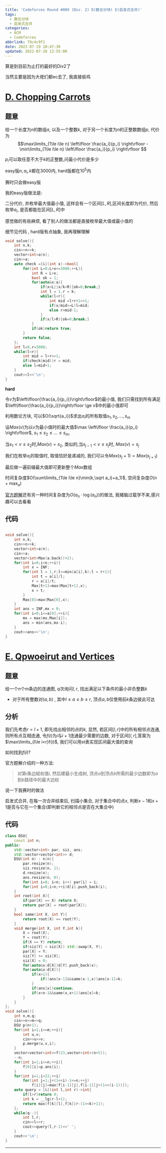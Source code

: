 ```yaml
---
title: 'Codeforces Round #809 (Div. 2) D(数论分块) E(启发式合并)'
tags:
  - 数论分块
  - 启发式合并
categories:
  - ACM
  - Codeforces
abbrlink: 79c4c9f1
date: 2022-07-19 10:47:30
updated: 2022-07-20 12:55:00
---
```

算是到目前为止打的最好的Div2了

当然主要是因为大佬们都ec去了, 我直接偷鸡
<!-- more -->

# [D. Chopping Carrots](https://codeforces.com/contest/1706/problem/D2)

## 题意 

给一个长度为$n$的数组$a$, 以及一个整数$k$, 对于另一个长度为$n$的正整数数组$p$, 代价为
$$\max\limits_{1\le i\le n} \left\lfloor \frac{a_i}{p_i} \right\rfloor - \min\limits_{1\le i\le n} \left\lfloor \frac{a_i}{p_i} \right\rfloor $$

$p_i$可以取任意不大于$k$的正整数,问最小代价是多少

easy版$n, a_i, k$都在$3000$内, hard版都在$10^5$内

赛时只会做easy版

我的easy版做法是:

二分代价, 并枚举最大值最小值, 这样会有一个区间$[L,R]$,区间长度即为代价, 然后枚举$a_i$, 是否都能在区间$[L,R]$中

感觉做的有些麻烦, 看了别人的做法都是直接枚举最大值或最小值的

细节见代码 , hard版有点抽象, 我再理解理解 
``` cpp
void solve(){
    int n,k;
    cin>>n>>k;
    vector<int>a(n);
    cin>>a;
    auto check =[&](int x)->bool{
        for(int L=0;L+x<=3000;++L){
            int R = L+x;
            bool ok = 1;
            for(auto&x:a){
                if(x<L||x/k>R){ok=0;break;}
                int l = 1,r = k;
                while(l<r){
                    int mid =l+r+1>>1;
                    if(x/mid>=L)l=mid;
                    else r=mid-1;
                }
                if(x/l>R){ok=0;break;}
            }
            if(ok)return true;
        }
        return false;
    };
    int l=0,r=3000;
    while(l<r){
        int mid = l+r>>1;
        if(check(mid))r = mid;
        else l=mid+1;
    }
    cout<<l<<'\n';
}
```
**hard**

令$v$为$\left\lfloor{\frac{a_i}{p_i}}\right\rfloor$的最小值, 我们只需找到所有满足$\left\lfloor{\frac{a_i}{p_i}}\right\rfloor \ge v$中的最小值即可

利用数论方块, 可以$O(\sqrt{a_i})$求出$a_i$的所有取值$s_1,s_2,\dots ,s_m$

设$Max(v)$为以$v$为最小值时的最大值$\max \left\lfloor \frac{a_i}{p_i} \right\rfloor$, $s_1 \le s_2\le \dots \le s_m$, 

当$s_1< v\le s_2$时,$Max(v)=s_2$, 类似的,当$s_{j-1}<v\le s_j$时, $Max(v)=s_j$

我们在枚举$a_i$的取值时, 取值恰好是递减的, 我们可以令$Max(s_j+1)=Max(s_{j+1})$

最后做一遍前缀最大值即可更新整个$Max$数组

时间复杂度$O(\sum\limits_{1\le i\le n}\min(k,\sqrt a_i)+a_1)$, 空间复杂度$O(n+ \max_a)$

[官方题解](https://codeforces.com/blog/entry/105008)还有另一种时间复杂度为$O(a_n\cdot \log(a_n))$的做法, 我猪脑过载学不来,感兴趣可以去看看

## 代码

``` cpp

void solve(){
    int n,k;
    cin>>n>>k;
    vector<int>a(n);
    cin>>a;
    vector<int>Max(a.back()+2);
    for(int i=0;i<n;++i){
        int x = INF;
        for(int l = 1,r;l<=min(a[i],k);l = r+1){
            int t = a[i]/l;
            r = a[i]/t;
            Max[t+1]=max(Max[t+1],x);
            x = t;
        }
        Max[0]=max(Max[0],x);
    }
    int ans = INF,mx = 0;
    for(int i=0;i<=a[0];++i){
        mx = max(mx,Max[i]);
        ans = min(ans,mx-i);
    }
    cout<<ans<<'\n';
}
```



# [E. Qpwoeirut and Vertices](https://codeforces.com/contest/1706/problem/E)

## 题意

给一个$n$个$m$条边的连通图, $q$次询问$l, r$, 找出满足以下条件的最小非负整数$k$

- 对于所有整数对$(a,b)$ , 其中$l\le a\le b \le r$, 顶点$a, b$仅使用前$k$条边彼此可达

## 分析

我们先考虑$r = l+1$, 即先找出相邻的点的$k$, 显然, 若区间$[l,r]$中的所有相邻点连通, 则所有点互相连通, 令$f(i)$为$i$与$i+1$连通最少需要的边数, 对于区间$[l,r]$,答案为$\max\limits_{l\le i<r}f(i)$, 我们可以用st表实现区间最大值的查询

如何找到$f(i)$?

官方题解介绍的一种方法: 

> 对第$i$条边赋权值$i$, 然后建最小生成树, 顶点$a$到顶点$b$所需的最少边数即为$a$到$b$路径中的最大边权

说一下我赛时的做法

启发式合并, 在每一次合并结束后, 扫描小集合, 对于集合中的点$x$, 判断$x-1$和$x+1$是否与它在一个集合(即判断它的相邻点是否在大集合中)

## 代码

``` cpp
class DSU{
    const int n;
public:
    std::vector<int> par, siz, ans;
    std::vector<vector<int>> d;
    DSU(int n) : n(n){
        par.resize(n);
        siz.resize(n, 1);
        d.resize(n);
        ans.resize(n, 0);
        for(int i=0; i<n; i++) par[i] = i;
        for(int i=0;i<n;++i)d[i].push_back(i);
    }
    int root(int X){
        if(par[X] == X) return X;
        return par[X] = root(par[X]);
    }
    bool same(int X, int Y){
        return root(X) == root(Y);
    }
    void merge(int X, int Y,int k){
        X = root(X);
        Y = root(Y);
        if(X == Y) return;
        if(siz[Y] < siz[X]) std::swap(X, Y);
        par[X] = Y;
        siz[Y] += siz[X];
        siz[X] = 0;
        for(auto&x:d[X])d[Y].push_back(x);
        for(auto&x:d[X]){
            if(x>1){
                if(!ans[x-1]&&same(x-1,x))ans[x-1]=k;
            }
            if(ans[x])continue;
            if(x<n-1&&same(x,x+1))ans[x]=k;
        }
    }
};
void solve(){
    int n,m,q;
    cin>>n>>m>>q;
    DSU p(n+1);
    for(int i=1;i<=m;++i){
        int u,v;
        cin>>u>>v;
        p.merge(u,v,i);
    }
    vector<vector<int>>f(23,vector<int>(n+5));
    --n;
    for(int i=1;i<=n;++i){
        f[0][i]=p.ans[i];
    }
    for(int i=1;i<22;++i)
        for(int j=1;j+(1<<i)-1<=n;++j)
            f[i][j]=max(f[i-1][j],f[i-1][j+(1<<(i-1))]);
    auto query = [&](int l,int r)->int{
        if(l>r)return 0;
        int k = __lg(r-l+1);
        return max(f[k][l],f[k][r-(1<<k)+1]);
    };
    while(q--){
        int l,r;
        cin>>l>>r;
        cout<<query(l,r-1)<<' ';
    }
    cout<<'\n';
}
```

---


<!-- Q.E.D. -->
